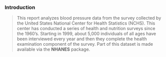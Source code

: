 ### **Introduction**

> This report analyzes blood pressure data from the survey collected by the United States National Center for Health Statistics (NCHS). This center has conducted a series of health and nutrition surveys since the 1960’s.
> Starting in 1999, about 5,000 individuals of all ages have been interviewed every year and then they complete the health examination component of the survey. Part of this dataset is made available via the **NHANES** package.
